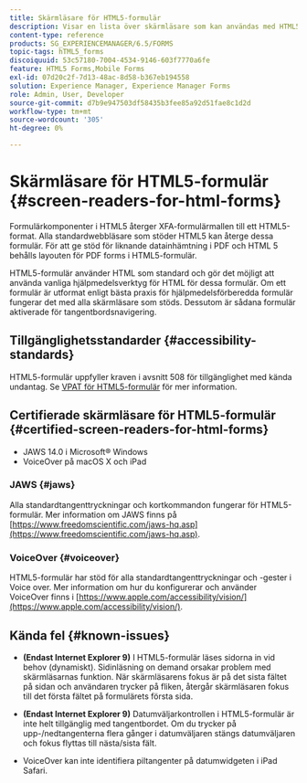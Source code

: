 ```yaml
---
title: Skärmläsare för HTML5-formulär
description: Visar en lista över skärmläsare som kan användas med HTML5-formulär.
content-type: reference
products: SG_EXPERIENCEMANAGER/6.5/FORMS
topic-tags: hTML5_forms
discoiquuid: 53c57180-7004-4534-9146-603f7770a6fe
feature: HTML5 Forms,Mobile Forms
exl-id: 07d20c2f-7d13-48ac-8d58-b367eb194558
solution: Experience Manager, Experience Manager Forms
role: Admin, User, Developer
source-git-commit: d7b9e947503df58435b3fee85a92d51fae8c1d2d
workflow-type: tm+mt
source-wordcount: '305'
ht-degree: 0%

---
```


# Skärmläsare för HTML5-formulär {#screen-readers-for-html-forms}

Formulärkomponenter i HTML5 återger XFA-formulärmallen till ett HTML5-format. Alla standardwebbläsare som stöder HTML5 kan återge dessa formulär. För att ge stöd för liknande datainhämtning i PDF och HTML 5 behålls layouten för PDF forms i HTML5-formulär.

HTML5-formulär använder HTML som standard och gör det möjligt att använda vanliga hjälpmedelsverktyg för HTML för dessa formulär. Om ett formulär är utformat enligt bästa praxis för hjälpmedelsförberedda formulär fungerar det med alla skärmläsare som stöds. Dessutom är sådana formulär aktiverade för tangentbordsnavigering.

## Tillgänglighetsstandarder {#accessibility-standards}

HTML5-formulär uppfyller kraven i avsnitt 508 för tillgänglighet med kända undantag. Se [VPAT för HTML5-formulär](https://www.adobe.com/content/dam/cc1/en/accessibility/compliance/pdfs/adobe-livecycle-es4-section-508-vpat-portfolio.pdf) för mer information.

## Certifierade skärmläsare för HTML5-formulär {#certified-screen-readers-for-html-forms}

* JAWS 14.0 i Microsoft® Windows
* VoiceOver på macOS X och iPad

### JAWS {#jaws}

Alla standardtangenttryckningar och kortkommandon fungerar för HTML5-formulär. Mer information om JAWS finns på [https://www.freedomscientific.com/jaws-hq.asp](https://www.freedomscientific.com/jaws-hq.asp).

### VoiceOver {#voiceover}

HTML5-formulär har stöd för alla standardtangenttryckningar och -gester i Voice over. Mer information om hur du konfigurerar och använder VoiceOver finns i [https://www.apple.com/accessibility/vision/](https://www.apple.com/accessibility/vision/).

## Kända fel {#known-issues}

* **(Endast Internet Explorer 9)** I HTML5-formulär läses sidorna in vid behov (dynamiskt). Sidinläsning on demand orsakar problem med skärmläsarnas funktion. När skärmläsarens fokus är på det sista fältet på sidan och användaren trycker på fliken, återgår skärmläsaren fokus till det första fältet på formulärets första sida.
* **(Endast Internet Explorer 9)** Datumväljarkontrollen i HTML5-formulär är inte helt tillgänglig med tangentbordet. Om du trycker på upp-/nedtangenterna flera gånger i datumväljaren stängs datumväljaren och fokus flyttas till nästa/sista fält.

* VoiceOver kan inte identifiera piltangenter på datumwidgeten i iPad Safari.
